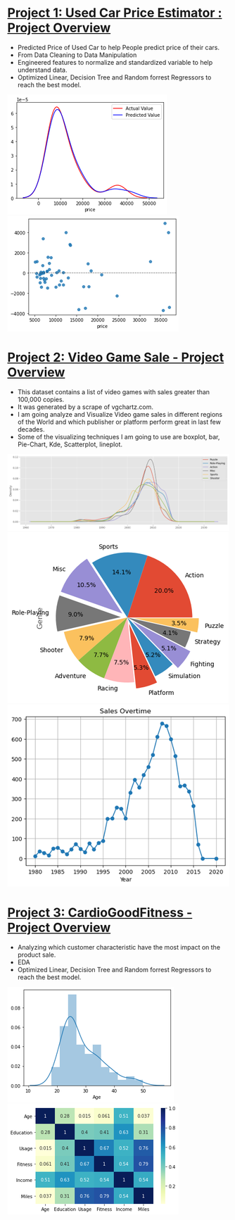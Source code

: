 
# [Project 1: Used Car Price Estimator : Project Overview](https://github.com/Sameedahmed123/Cars-Price-Prediction)
* Predicted Price of Used Car to help People predict price of their cars.
* From Data Cleaning to Data Manipulation
* Engineered features to normalize and standardized variable to help understand data.
* Optimized Linear, Decision Tree and Random forrest Regressors to reach the best model.

![](/images/project1.png)
![](/images/project1resid.png)

# [Project 2: Video Game Sale - Project Overview](https://github.com/Sameedahmed123/Video-Game)
* This dataset contains a list of video games with sales greater than 100,000 copies. 
* It was generated by a scrape of vgchartz.com. 
* I am going analyze and Visualize Video game sales in different regions of the World and which publisher or platform perform great in last few decades. 
* Some of the visualizing techniques I am going to use are boxplot, bar, Pie-Chart, Kde, Scatterplot, lineplot.

![](/images/project2.png)
![](/images/project2pie.png)
![](/images/project2sales.png)

# [Project 3: CardioGoodFitness - Project Overview](https://github.com/Sameedahmed123/Cardio_Good_Fitness#cardiogoodfitness---project-overview)
* Analyzing which customer characteristic have the most impact on the product sale.
* EDA
* Optimized Linear, Decision Tree and Random forrest Regressors to reach the best model.

![](/images/project3.png)
![](/images/project3head.png)
